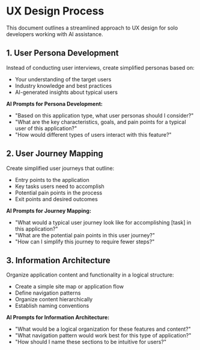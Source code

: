 # UX Design Process

This document outlines a streamlined approach to UX design for solo developers working with AI assistance.

## 1. User Persona Development

Instead of conducting user interviews, create simplified personas based on:

- Your understanding of the target users
- Industry knowledge and best practices
- AI-generated insights about typical users

**AI Prompts for Persona Development:**
- "Based on this application type, what user personas should I consider?"
- "What are the key characteristics, goals, and pain points for a typical user of this application?"
- "How would different types of users interact with this feature?"

## 2. User Journey Mapping

Create simplified user journeys that outline:

- Entry points to the application
- Key tasks users need to accomplish
- Potential pain points in the process
- Exit points and desired outcomes

**AI Prompts for Journey Mapping:**
- "What would a typical user journey look like for accomplishing [task] in this application?"
- "What are the potential pain points in this user journey?"
- "How can I simplify this journey to require fewer steps?"

## 3. Information Architecture

Organize application content and functionality in a logical structure:

- Create a simple site map or application flow
- Define navigation patterns
- Organize content hierarchically
- Establish naming conventions

**AI Prompts for Information Architecture:**
- "What would be a logical organization for these features and content?"
- "What navigation pattern would work best for this type of application?"
- "How should I name these sections to be intuitive for users?"